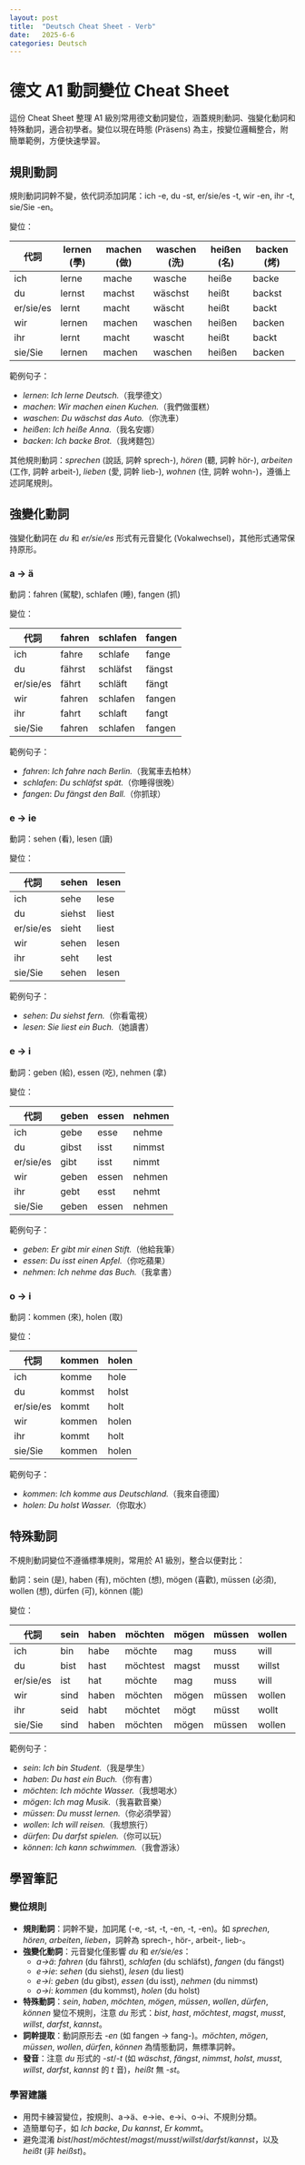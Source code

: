 ```yaml
---
layout: post
title:  "Deutsch Cheat Sheet - Verb"
date:   2025-6-6
categories: Deutsch
---
```


<!-- 流量追蹤 -->
<script src="{{ '/assets/js/momo-script.js' | relative_url }}"></script>


# 德文 A1 動詞變位 Cheat Sheet

這份 Cheat Sheet 整理 A1 級別常用德文動詞變位，涵蓋規則動詞、強變化動詞和特殊動詞，適合初學者。變位以現在時態 (Präsens) 為主，按變位邏輯整合，附簡單範例，方便快速學習。

## 規則動詞
規則動詞詞幹不變，依代詞添加詞尾：ich -e, du -st, er/sie/es -t, wir -en, ihr -t, sie/Sie -en。

變位：

| 代詞       | lernen (學) | machen (做) | waschen (洗) | heißen (名) | backen (烤) |
|------------|-------------|-------------|--------------|-------------|-------------|
| ich        | lerne       | mache       | wasche       | heiße       | backe       |
| du         | lernst      | machst      | wäschst      | heißt       | backst      |
| er/sie/es  | lernt       | macht       | wäscht       | heißt       | backt       |
| wir        | lernen      | machen      | waschen      | heißen      | backen      |
| ihr        | lernt       | macht       | wascht       | heißt       | backt       |
| sie/Sie    | lernen      | machen      | waschen      | heißen      | backen      |

範例句子：
- *lernen*: *Ich lerne Deutsch.*（我學德文）
- *machen*: *Wir machen einen Kuchen.*（我們做蛋糕）
- *waschen*: *Du wäschst das Auto.*（你洗車）
- *heißen*: *Ich heiße Anna.*（我名安娜）
- *backen*: *Ich backe Brot.*（我烤麵包）

其他規則動詞：*sprechen* (說話, 詞幹 sprech-), *hören* (聽, 詞幹 hör-), *arbeiten* (工作, 詞幹 arbeit-), *lieben* (愛, 詞幹 lieb-), *wohnen* (住, 詞幹 wohn-)，遵循上述詞尾規則。

## 強變化動詞
強變化動詞在 *du* 和 *er/sie/es* 形式有元音變化 (Vokalwechsel)，其他形式通常保持原形。

### a → ä
動詞：fahren (駕駛), schlafen (睡), fangen (抓)

變位：

| 代詞       | fahren | schlafen | fangen |
|------------|--------|----------|--------|
| ich        | fahre  | schlafe  | fange  |
| du         | fährst | schläfst | fängst |
| er/sie/es  | fährt  | schläft  | fängt  |
| wir        | fahren | schlafen | fangen |
| ihr        | fahrt  | schlaft  | fangt  |
| sie/Sie    | fahren | schlafen | fangen |

範例句子：
- *fahren*: *Ich fahre nach Berlin.*（我駕車去柏林）
- *schlafen*: *Du schläfst spät.*（你睡得很晚）
- *fangen*: *Du fängst den Ball.*（你抓球）

### e → ie
動詞：sehen (看), lesen (讀)

變位：

| 代詞       | sehen | lesen |
|------------|-------|-------|
| ich        | sehe  | lese  |
| du         | siehst| liest |
| er/sie/es  | sieht | liest |
| wir        | sehen | lesen |
| ihr        | seht  | lest  |
| sie/Sie    | sehen | lesen |

範例句子：
- *sehen*: *Du siehst fern.*（你看電視）
- *lesen*: *Sie liest ein Buch.*（她讀書）

### e → i
動詞：geben (給), essen (吃), nehmen (拿)

變位：

| 代詞       | geben | essen | nehmen |
|------------|-------|-------|--------|
| ich        | gebe  | esse  | nehme  |
| du         | gibst | isst  | nimmst |
| er/sie/es  | gibt  | isst  | nimmt  |
| wir        | geben | essen | nehmen |
| ihr        | gebt  | esst  | nehmt  |
| sie/Sie    | geben | essen | nehmen |

範例句子：
- *geben*: *Er gibt mir einen Stift.*（他給我筆）
- *essen*: *Du isst einen Apfel.*（你吃蘋果）
- *nehmen*: *Ich nehme das Buch.*（我拿書）

### o → i
動詞：kommen (來), holen (取)

變位：

| 代詞       | kommen | holen |
|------------|--------|-------|
| ich        | komme  | hole  |
| du         | kommst | holst |
| er/sie/es  | kommt  | holt  |
| wir        | kommen | holen |
| ihr        | kommt  | holt  |
| sie/Sie    | kommen | holen |

範例句子：
- *kommen*: *Ich komme aus Deutschland.*（我來自德國）
- *holen*: *Du holst Wasser.*（你取水）

## 特殊動詞
不規則動詞變位不遵循標準規則，常用於 A1 級別，整合以便對比：

動詞：sein (是), haben (有), möchten (想), mögen (喜歡), müssen (必須), wollen (想), dürfen (可), können (能)

變位：

| 代詞       | sein  | haben | möchten | mögen | müssen | wollen | dürfen | können |
|------------|-------|-------|---------|-------|--------|--------|--------|--------|
| ich        | bin   | habe  | möchte  | mag   | muss   | will   | darf   | kann   |
| du         | bist  | hast  | möchtest| magst | musst  | willst | darfst | kannst |
| er/sie/es  | ist   | hat   | möchte  | mag   | muss   | will   | darf   | kann   |
| wir        | sind  | haben | möchten | mögen | müssen | wollen | dürfen | können |
| ihr        | seid  | habt  | möchtet | mögt  | müsst  | wollt  | dürft  | könnt  |
| sie/Sie    | sind  | haben | möchten | mögen | müssen | wollen | dürfen | können |

範例句子：
- *sein*: *Ich bin Student.*（我是學生）
- *haben*: *Du hast ein Buch.*（你有書）
- *möchten*: *Ich möchte Wasser.*（我想喝水）
- *mögen*: *Ich mag Musik.*（我喜歡音樂）
- *müssen*: *Du musst lernen.*（你必須學習）
- *wollen*: *Ich will reisen.*（我想旅行）
- *dürfen*: *Du darfst spielen.*（你可以玩）
- *können*: *Ich kann schwimmen.*（我會游泳）

## 學習筆記

### 變位規則
- **規則動詞**：詞幹不變，加詞尾 (-e, -st, -t, -en, -t, -en)。如 *sprechen*, *hören*, *arbeiten*, *lieben*，詞幹為 sprech-, hör-, arbeit-, lieb-。
- **強變化動詞**：元音變化僅影響 *du* 和 *er/sie/es*：
  - *a→ä*: *fahren* (du fährst), *schlafen* (du schläfst), *fangen* (du fängst)
  - *e→ie*: *sehen* (du siehst), *lesen* (du liest)
  - *e→i*: *geben* (du gibst), *essen* (du isst), *nehmen* (du nimmst)
  - *o→i*: *kommen* (du kommst), *holen* (du holst)
- **特殊動詞**：*sein*, *haben*, *möchten*, *mögen*, *müssen*, *wollen*, *dürfen*, *können* 變位不規則，注意 *du* 形式：*bist*, *hast*, *möchtest*, *magst*, *musst*, *willst*, *darfst*, *kannst*。
- **詞幹提取**：動詞原形去 *-en* (如 fangen → fang-)。*möchten*, *mögen*, *müssen*, *wollen*, *dürfen*, *können* 為情態動詞，無標準詞幹。
- **發音**：注意 *du* 形式的 *-st*/*-t* (如 *wäschst*, *fängst*, *nimmst*, *holst*, *musst*, *willst*, *darfst*, *kannst* 的 *t* 音)，*heißt* 無 *-st*。

### 學習建議
- 用閃卡練習變位，按規則、a→ä、e→ie、e→i、o→i、不規則分類。
- 造簡單句子，如 *Ich backe*, *Du kannst*, *Er kommt*。
- 避免混淆 *bist*/*hast*/*möchtest*/*magst*/*musst*/*willst*/*darfst*/*kannst*，以及 *heißt* (非 *heißst*)。

